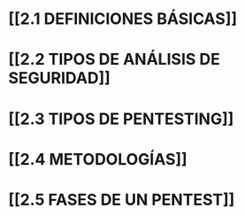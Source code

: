 # [[2.1 DEFINICIONES BÁSICAS]]

# [[2.2 TIPOS DE ANÁLISIS DE SEGURIDAD]]

# [[2.3 TIPOS DE PENTESTING]]

# [[2.4 METODOLOGÍAS]]

# [[2.5 FASES DE UN PENTEST]]
